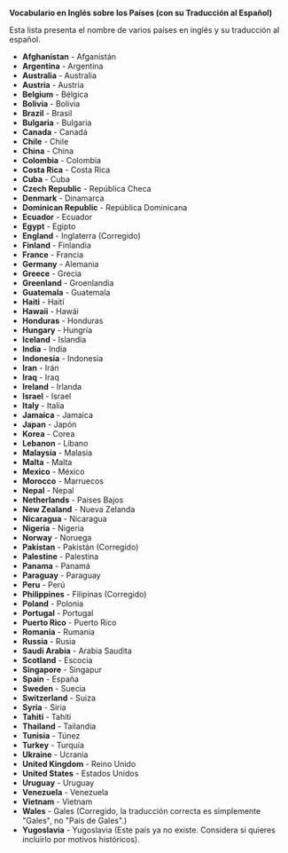 

**Vocabulario en Inglés sobre los Países (con su Traducción al Español)**

Esta lista presenta el nombre de varios países en inglés y su traducción al español.

*   **Afghanistan** - Afganistán
*   **Argentina** - Argentina
*   **Australia** - Australia
*   **Austria** - Austria
*   **Belgium** - Bélgica
*   **Bolivia** - Bolivia
*   **Brazil** - Brasil
*   **Bulgaria** - Bulgaria
*   **Canada** - Canadá
*   **Chile** - Chile
*   **China** - China
*   **Colombia** - Colombia
*   **Costa Rica** - Costa Rica
*   **Cuba** - Cuba
*   **Czech Republic** - República Checa
*   **Denmark** - Dinamarca
*   **Dominican Republic** - República Dominicana
*   **Ecuador** - Ecuador
*   **Egypt** - Egipto
*   **England** - Inglaterra (Corregido)
*   **Finland** - Finlandia
*   **France** - Francia
*   **Germany** - Alemania
*   **Greece** - Grecia
*   **Greenland** - Groenlandia
*   **Guatemala** - Guatemala
*   **Haiti** - Haití
*   **Hawaii** - Hawái
*   **Honduras** - Honduras
*   **Hungary** - Hungría
*   **Iceland** - Islandia
*   **India** - India
*   **Indonesia** - Indonesia
*   **Iran** - Irán
*   **Iraq** - Iraq
*   **Ireland** - Irlanda
*   **Israel** - Israel
*   **Italy** - Italia
*   **Jamaica** - Jamaica
*   **Japan** - Japón
*   **Korea** - Corea
*   **Lebanon** - Líbano
*   **Malaysia** - Malasia
*   **Malta** - Malta
*   **Mexico** - México
*   **Morocco** - Marruecos
*   **Nepal** - Nepal
*   **Netherlands** - Países Bajos
*   **New Zealand** - Nueva Zelanda
*   **Nicaragua** - Nicaragua
*   **Nigeria** - Nigeria
*   **Norway** - Noruega
*   **Pakistan** - Pakistán (Corregido)
*   **Palestine** - Palestina
*   **Panama** - Panamá
*   **Paraguay** - Paraguay
*   **Peru** - Perú
*   **Philippines** - Filipinas (Corregido)
*   **Poland** - Polonia
*   **Portugal** - Portugal
*   **Puerto Rico** - Puerto Rico
*   **Romania** - Rumania
*   **Russia** - Rusia
*   **Saudi Arabia** - Arabia Saudita
*   **Scotland** - Escocia
*   **Singapore** - Singapur
*   **Spain** - España
*   **Sweden** - Suecia
*   **Switzerland** - Suiza
*   **Syria** - Siria
*   **Tahiti** - Tahití
*   **Thailand** - Tailandia
*   **Tunisia** - Túnez
*   **Turkey** - Turquía
*   **Ukraine** - Ucrania
*   **United Kingdom** - Reino Unido
*   **United States** - Estados Unidos
*   **Uruguay** - Uruguay
*   **Venezuela** - Venezuela
*   **Vietnam** - Vietnam
*   **Wales** - Gales (Corregido, la traducción correcta es simplemente "Gales", no "País de Gales".)
*   **Yugoslavia** - Yugoslavia (Este país ya no existe. Considera si quieres incluirlo por motivos históricos).

